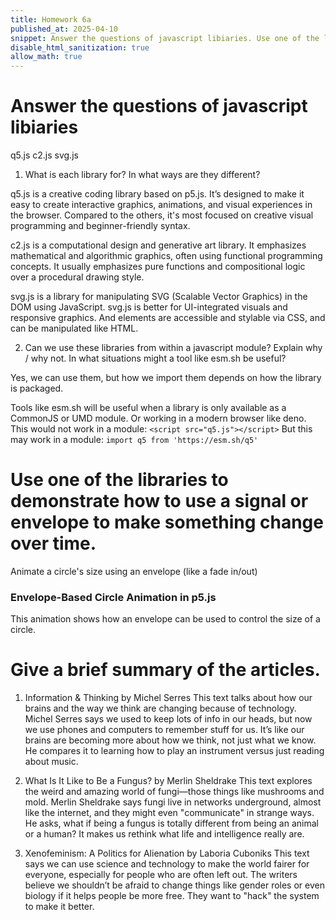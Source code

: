 ```yaml
---
title: Homework 6a
published_at: 2025-04-10
snippet: Answer the questions of javascript libiaries. Use one of the libraries to demonstrate how to use a signal or envelope to make something change over time. And give a brief summary of the articles.
disable_html_sanitization: true
allow_math: true
---
```


# Answer the questions of javascript libiaries

q5.js
c2.js
svg.js

1. What is each library for? In what ways are they different?

q5.js is a creative coding library based on p5.js. It’s designed to make it easy to create interactive graphics, animations, and visual experiences in the browser. Compared to the others, it's most focused on creative visual programming and beginner-friendly syntax.

c2.js is a computational design and generative art library. It emphasizes mathematical and algorithmic graphics, often using functional programming concepts. It usually emphasizes pure functions and compositional logic over a procedural drawing style.

svg.js is a library for manipulating SVG (Scalable Vector Graphics) in the DOM using JavaScript. svg.js is better for UI-integrated visuals and responsive graphics. And elements are accessible and stylable via CSS, and can be manipulated like HTML.

2. Can we use these libraries from within a javascript module? Explain why / why not. In what situations might a tool like esm.sh be useful?

Yes, we can use them, but how we import them depends on how the library is packaged.

Tools like esm.sh will be useful when a library is only available as a CommonJS or UMD module. Or working in a modern browser like deno.
This would not work in a module:
`<script src="q5.js"></script>`
But this may work in a module:
`import q5 from 'https://esm.sh/q5'`

# Use one of the libraries to demonstrate how to use a signal or envelope to make something change over time.

Animate a circle's size using an envelope (like a fade in/out)

### Envelope-Based Circle Animation in p5.js

This animation shows how an envelope can be used to control the size of a circle.

<div id="sketch-container"></div>

<script src="https://cdn.jsdelivr.net/npm/p5@1.9.0/lib/p5.min.js"></script>
<script>
  let startTime;
  let duration = 4000;
  let radius = 0;

  function setup() {
    let cnv = createCanvas(400, 400);
    cnv.parent('sketch-container');
    startTime = millis();
  }

  function draw() {
    background(30);
    let elapsed = millis() - startTime;
    let t = elapsed / duration;

    if (t < 0.25) {
      radius = map(t, 0, 0.25, 0, 100);
    } else if (t < 0.5) {
      radius = map(t, 0.25, 0.5, 100, 60);
    } else if (t < 0.75) {
      radius = 60;
    } else if (t < 1) {
      radius = map(t, 0.75, 1, 60, 0);
    } else {
      startTime = millis();
    }

    fill(100, 200, 255);
    noStroke();
    ellipse(width / 2, height / 2, radius * 2, radius * 2);
    fill(255);
    textAlign(CENTER);
    text("t = " + nf(t, 1, 2), width / 2, height - 20);
  }
</script>

# Give a brief summary of the articles.

1. Information & Thinking by Michel Serres
   This text talks about how our brains and the way we think are changing because of technology. Michel Serres says we used to keep lots of info in our heads, but now we use phones and computers to remember stuff for us. It’s like our brains are becoming more about how we think, not just what we know. He compares it to learning how to play an instrument versus just reading about music.

2. What Is It Like to Be a Fungus? by Merlin Sheldrake
   This text explores the weird and amazing world of fungi—those things like mushrooms and mold. Merlin Sheldrake says fungi live in networks underground, almost like the internet, and they might even "communicate" in strange ways. He asks, what if being a fungus is totally different from being an animal or a human? It makes us rethink what life and intelligence really are.

3. Xenofeminism: A Politics for Alienation by Laboria Cuboniks
   This text says we can use science and technology to make the world fairer for everyone, especially for people who are often left out. The writers believe we shouldn’t be afraid to change things like gender roles or even biology if it helps people be more free. They want to "hack" the system to make it better.
